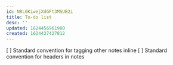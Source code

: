 ```yaml
---
id: N8L6KiwejXdGFt3MSUB2i
title: To-do list
desc: ''
updated: 1624456961980
created: 1624437427812
---
```


[ ] Standard convention for tagging other notes inline
[ ] Standard convention for headers in notes

